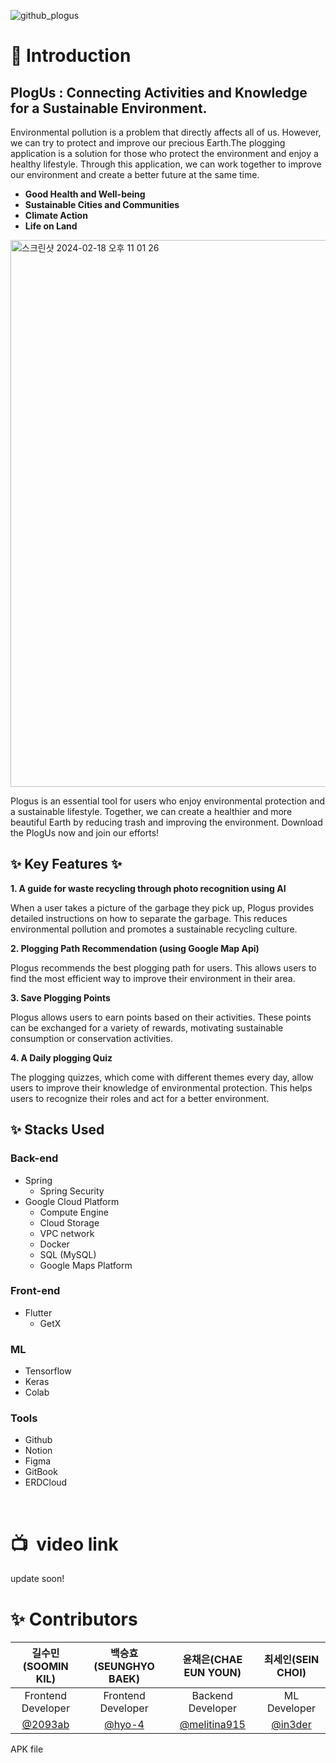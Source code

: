
![github_plogus](https://github.com/plog-us/plog-us-FE/assets/70904075/4f1a448b-06a7-4d2e-8f68-c6cbad06ccab)




# **💬 Introduction**


## PlogUs : Connecting Activities and Knowledge for a Sustainable Environment.

Environmental pollution is a problem that directly affects all of us. However, we can try to protect and improve our precious Earth.The plogging application is a solution for those who protect the environment and enjoy a healthy lifestyle. Through this application, we can work together to improve our environment and create a better future at the same time.

- **Good Health and Well-being**
- **Sustainable Cities and Communities**
- **Climate Action**
- **Life on Land**

<img width="875" alt="스크린샷 2024-02-18 오후 11 01 26" src="https://github.com/plog-us/plog-us-FE/assets/70904075/355084b5-3442-47eb-92f6-d5895a140304">


Plogus is an essential tool for users who enjoy environmental protection and a sustainable lifestyle. Together, we can create a healthier and more beautiful Earth by reducing trash and improving the environment. Download the PlogUs now and join our efforts!

## ✨ Key Features ✨

**1. A guide for waste recycling through photo recognition using AI**

When a user takes a picture of the garbage they pick up, Plogus provides detailed instructions on how to separate the garbage. This reduces environmental pollution and promotes a sustainable recycling culture.

**2. Plogging Path Recommendation (using Google Map Api)**

Plogus recommends the best plogging path for users. This allows users to find the most efficient way to improve their environment in their area. 

**3. Save Plogging Points**

Plogus allows users to earn points based on their activities. These points can be exchanged for a variety of rewards, motivating sustainable consumption or conservation activities.

**4. A Daily plogging Quiz**

The plogging quizzes, which come with different themes every day, allow users to improve their knowledge of environmental protection. This helps users to recognize their roles and act for a better environment.


## ✨ Stacks Used
### Back-end
- Spring
    - Spring Security
- Google Cloud Platform
    - Compute Engine
    - Cloud Storage
    - VPC network
    - Docker    
    - SQL (MySQL)
    - Google Maps Platform

### Front-end
- Flutter
    - GetX

### ML
- Tensorflow
- Keras
- Colab

### Tools
- Github
- Notion
- Figma
- GitBook
- ERDCloud


</br>


# 📺  video link


update soon!

# **✨ Contributors** 

| 길수민(SOOMIN KIL) | 백승효(SEUNGHYO BAEK) | 윤채은(CHAE EUN YOUN) | 최세인(SEIN CHOI) |
|:--------:| :--------: | :--------: | :--------: | 
| Frontend Developer | Frontend Developer |  Backend Developer | ML Developer |
| [@2093ab](https://github.com/2093ab) | [@hyo-4](https://github.com/hyo-4) |  [@melitina915](https://github.com/melitina915) | [@in3der](https://github.com/in3der) |


APK file
